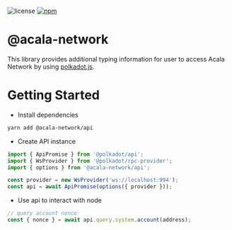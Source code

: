 ![license](https://img.shields.io/badge/License-Apache%202.0-blue?logo=apache&style=flat-square)
[![npm](https://img.shields.io/npm/v/@acala-network/api?logo=npm&style=flat-square)](https://www.npmjs.com/package/@acala-network/api)

# @acala-network

This library provides additional typing information for user to access Acala Network by using [polkadot.js](https://github.com/polkadot-js/api).

# Getting Started

- Install dependencies

```bash
yarn add @acala-network/api
```

- Create API instance

```ts
import { ApiPromise } from '@polkadot/api';
import { WsProvider } from '@polkadot/rpc-provider';
import { options } from '@acala-network/api';

const provider = new WsProvider('ws://localhost:994');
const api = await ApiPromise(options({ provider }));
```

- Use api to interact with node

```ts
// query account nonce
const { nonce } = await api.query.system.account(address);
```
